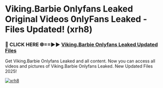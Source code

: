# Viking.Barbie Onlyfans Leaked Original Videos 0nlyFans Leaked - Files Updated! (xrh8)

<h3>🔴 CLICK HERE 🌐==►► <a href="https://tinyurl.com/2wckxsce" rel="nofollow">Viking.Barbie Onlyfans Leaked Updated Files</a></h3>

Get Viking.Barbie Onlyfans Leaked and all content. Now you can access all videos and pictures of Viking.Barbie Onlyfans Leaked. New Updated Files 2025!

[![xrh8](https://i.imgur.com/AFduVYN.gif)](https://tinyurl.com/2wckxsce)
